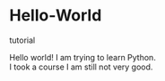 # Hello-World
tutorial

Hello world!
I am trying to learn Python.  
I took a course I am still not very good.

